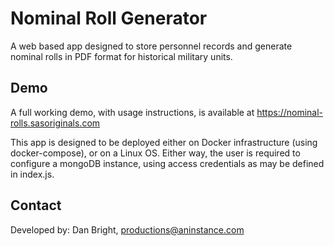 # Nominal Roll Generator

A web based app designed to store personnel records and generate nominal rolls in PDF format for historical military units.

## Demo

A full working demo, with usage instructions, is available at <https://nominal-rolls.sasoriginals.com>

This app is designed to be deployed either on Docker infrastructure (using docker-compose), or on a Linux OS. Either way, the user is required to configure a mongoDB instance, using access credentials as may be defined in index.js.

## Contact

Developed by: Dan Bright, productions@aninstance.com
